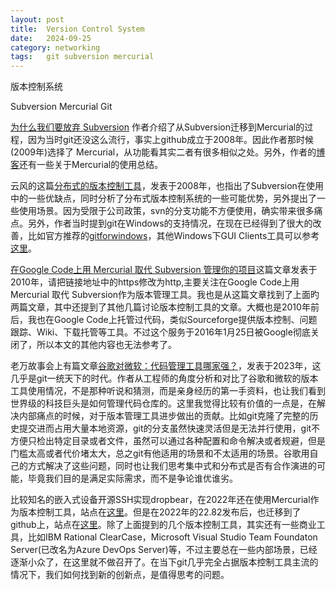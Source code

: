 ```yaml
---
layout: post
title:  Version Control System
date:   2024-09-25
category: networking 
tags:   git subversion mercurial 
---
```


版本控制系统

Subversion Mercurial Git

[为什么我们要放弃 Subversion](https://www.infoq.cn/article/thoughtworks-practice-partiv/)
作者介绍了从Subversion迁移到Mercurial的过程，因为当时git还没这么流行，事实上github成立于2008年。因此作者那时候(2009年)选择了
Mercurial，从功能看其实二者有很多相似之处。另外，作者的[博客](https://iamhukai.blogspot.com)还有一些关于Mercurial的使用总结。

云风的这篇[分布式的版本控制工具](https://blog.codingnow.com/2008/01/distributed_version_control.html)，发表于2008年，也指出了Subversion在使用中的一些优缺点，同时分析了分布式版本控制系统的一些可能优势，另外提出了一些使用场景。因为受限于公司政策，svn的分支功能不方便使用，确实带来很多痛点。另外，作者当时提到git在Windows的支持情况，在现在已经得到了很大的改善，比如官方推荐的[gitforwindows](https://gitforwindows.org/)，其他Windows下GUI Clients工具可以参考[这里](https://git-scm.com/download/guis?os=windows)。

[在Google Code上用 Mercurial 取代 Subversion 管理你的项目](https://leeiio.me/googlecode-converting-svn-to-hg)这篇文章发表于2010年，请把链接地址中的https修改为http,主要关注在Google Code上用 Mercurial 取代 Subversion作为版本管理工具。我也是从这篇文章找到了上面旳两篇文章，其中还提到了其他几篇讨论版本控制工具的文章。大概也是2010年前后，我也在Google Code上托管过代码，类似Sourceforge提供版本控制、问题跟踪、Wiki、下载托管等工具。不过这个服务于2016年1月25日被Google彻底关闭了，所以本文的其他内容也无法参考了。

老万故事会上有篇文章[谷歌对微软：代码管理工具哪家强？](https://mp.weixin.qq.com/s/ckrH72rBp7_GT1UlfQsUaw)，发表于2023年，这几乎是git一统天下的时代。作者从工程师的角度分析和对比了谷歌和微软的版本工具使用情况，不是那种听说和猜测，而是亲身经历的第一手资料，也让我们看到世界级的科技巨头是如何管理代码仓库的。这里我觉得比较有价值的一点是，在解决内部痛点的时候，对于版本管理工具进步做出的贡献。比如git克隆了完整的历史提交进而占用大量本地资源，git的分支虽然快速灵活但是无法并行使用，git不方便只检出特定目录或者文件，虽然可以通过各种配置和命令解决或者规避，但是门槛太高或者代价堵太大，总之git有他适用的场景和不太适用的场景。谷歌用自己的方式解决了这些问题，同时也让我们思考集中式和分布式是否有合作演进的可能，毕竟我们目的是满足实际需求，而不是争论谁优谁劣。

比较知名的嵌入式设备开源SSH实现dropbear，在2022年还在使用Mercurial作为版本控制工具，站点在[这里](https://hg.ucc.asn.au/dropbear)。但是在2022年的22.82发布后，也迁移到了github上，站点在[这里](https://github.com/mkj/dropbear)。除了上面提到的几个版本控制工具，其实还有一些商业工具，比如IBM Rational ClearCase，Microsoft Visual Studio Team Foundaton Server(已改名为Azure DevOps Server)等，不过主要总在一些内部场景，已经逐渐小众了，在这里就不做召开了。在当下git几乎完全占据版本控制工具主流的情况下，我们如何找到新的创新点，是值得思考的问题。